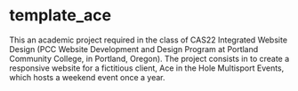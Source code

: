 # template_ace
This an academic project required in the class of CAS22 Integrated Website Design (PCC Website Development and Design Program at Portland Community College, in Portland, Oregon). The project consists in to create a responsive website for a fictitious client, Ace in the Hole Multisport Events, which hosts a weekend event once a year.
